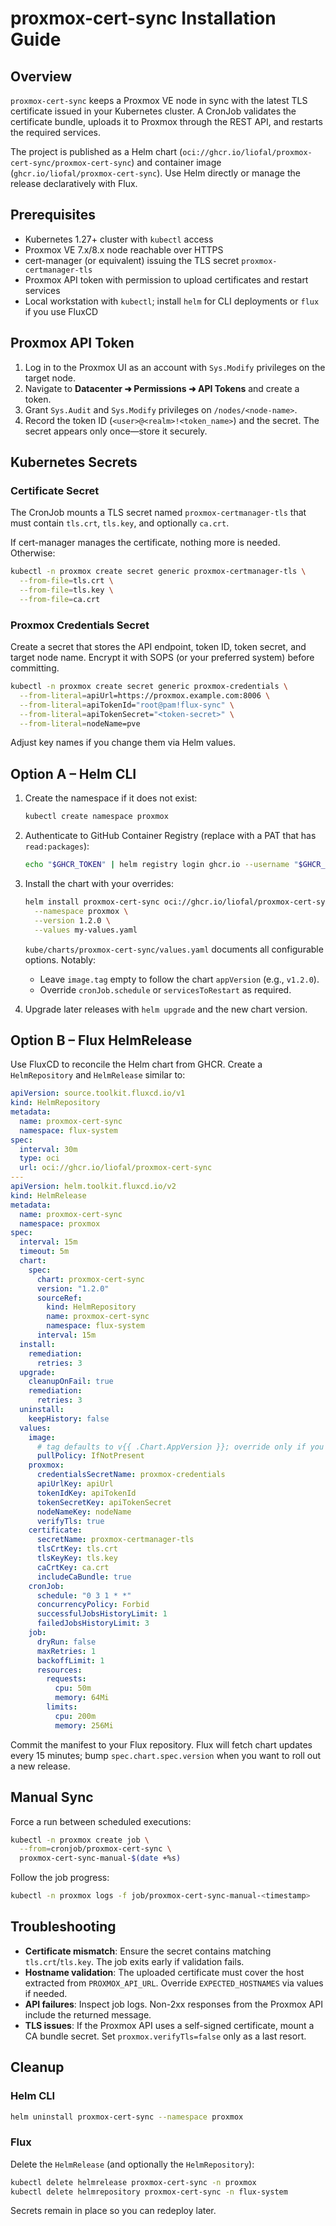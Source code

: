 # proxmox-cert-sync Installation Guide

## Overview

`proxmox-cert-sync` keeps a Proxmox VE node in sync with the latest TLS certificate issued in your Kubernetes cluster. A CronJob validates the certificate bundle, uploads it to Proxmox through the REST API, and restarts the required services.

The project is published as a Helm chart (`oci://ghcr.io/liofal/proxmox-cert-sync/proxmox-cert-sync`) and container image (`ghcr.io/liofal/proxmox-cert-sync`). Use Helm directly or manage the release declaratively with Flux.

## Prerequisites

- Kubernetes 1.27+ cluster with `kubectl` access
- Proxmox VE 7.x/8.x node reachable over HTTPS
- cert-manager (or equivalent) issuing the TLS secret `proxmox-certmanager-tls`
- Proxmox API token with permission to upload certificates and restart services
- Local workstation with `kubectl`; install `helm` for CLI deployments or `flux` if you use FluxCD

## Proxmox API Token

1. Log in to the Proxmox UI as an account with `Sys.Modify` privileges on the target node.
2. Navigate to **Datacenter ➜ Permissions ➜ API Tokens** and create a token.
3. Grant `Sys.Audit` and `Sys.Modify` privileges on `/nodes/<node-name>`.
4. Record the token ID (`<user>@<realm>!<token_name>`) and the secret. The secret appears only once—store it securely.

## Kubernetes Secrets

### Certificate Secret

The CronJob mounts a TLS secret named `proxmox-certmanager-tls` that must contain `tls.crt`, `tls.key`, and optionally `ca.crt`.

If cert-manager manages the certificate, nothing more is needed. Otherwise:

```bash
kubectl -n proxmox create secret generic proxmox-certmanager-tls \
  --from-file=tls.crt \
  --from-file=tls.key \
  --from-file=ca.crt
```

### Proxmox Credentials Secret

Create a secret that stores the API endpoint, token ID, token secret, and target node name. Encrypt it with SOPS (or your preferred system) before committing.

```bash
kubectl -n proxmox create secret generic proxmox-credentials \
  --from-literal=apiUrl=https://proxmox.example.com:8006 \
  --from-literal=apiTokenId="root@pam!flux-sync" \
  --from-literal=apiTokenSecret="<token-secret>" \
  --from-literal=nodeName=pve
```

Adjust key names if you change them via Helm values.

## Option A – Helm CLI

1. Create the namespace if it does not exist:

   ```bash
   kubectl create namespace proxmox
   ```

2. Authenticate to GitHub Container Registry (replace with a PAT that has `read:packages`):

   ```bash
   echo "$GHCR_TOKEN" | helm registry login ghcr.io --username "$GHCR_USER" --password-stdin
   ```

3. Install the chart with your overrides:

   ```bash
   helm install proxmox-cert-sync oci://ghcr.io/liofal/proxmox-cert-sync/proxmox-cert-sync \
     --namespace proxmox \
     --version 1.2.0 \
     --values my-values.yaml
   ```

   `kube/charts/proxmox-cert-sync/values.yaml` documents all configurable options. Notably:

   - Leave `image.tag` empty to follow the chart `appVersion` (e.g., `v1.2.0`).
   - Override `cronJob.schedule` or `servicesToRestart` as required.

4. Upgrade later releases with `helm upgrade` and the new chart version.

## Option B – Flux HelmRelease

Use FluxCD to reconcile the Helm chart from GHCR. Create a `HelmRepository` and `HelmRelease` similar to:

```yaml
apiVersion: source.toolkit.fluxcd.io/v1
kind: HelmRepository
metadata:
  name: proxmox-cert-sync
  namespace: flux-system
spec:
  interval: 30m
  type: oci
  url: oci://ghcr.io/liofal/proxmox-cert-sync
---
apiVersion: helm.toolkit.fluxcd.io/v2
kind: HelmRelease
metadata:
  name: proxmox-cert-sync
  namespace: proxmox
spec:
  interval: 15m
  timeout: 5m
  chart:
    spec:
      chart: proxmox-cert-sync
      version: "1.2.0"
      sourceRef:
        kind: HelmRepository
        name: proxmox-cert-sync
        namespace: flux-system
      interval: 15m
  install:
    remediation:
      retries: 3
  upgrade:
    cleanupOnFail: true
    remediation:
      retries: 3
  uninstall:
    keepHistory: false
  values:
    image:
      # tag defaults to v{{ .Chart.AppVersion }}; override only if you need a specific build
      pullPolicy: IfNotPresent
    proxmox:
      credentialsSecretName: proxmox-credentials
      apiUrlKey: apiUrl
      tokenIdKey: apiTokenId
      tokenSecretKey: apiTokenSecret
      nodeNameKey: nodeName
      verifyTls: true
    certificate:
      secretName: proxmox-certmanager-tls
      tlsCrtKey: tls.crt
      tlsKeyKey: tls.key
      caCrtKey: ca.crt
      includeCaBundle: true
    cronJob:
      schedule: "0 3 1 * *"
      concurrencyPolicy: Forbid
      successfulJobsHistoryLimit: 1
      failedJobsHistoryLimit: 3
    job:
      dryRun: false
      maxRetries: 1
      backoffLimit: 1
      resources:
        requests:
          cpu: 50m
          memory: 64Mi
        limits:
          cpu: 200m
          memory: 256Mi
```

Commit the manifest to your Flux repository. Flux will fetch chart updates every 15 minutes; bump `spec.chart.spec.version` when you want to roll out a new release.

## Manual Sync

Force a run between scheduled executions:

```bash
kubectl -n proxmox create job \
  --from=cronjob/proxmox-cert-sync \
  proxmox-cert-sync-manual-$(date +%s)
```

Follow the job progress:

```bash
kubectl -n proxmox logs -f job/proxmox-cert-sync-manual-<timestamp>
```

## Troubleshooting

- **Certificate mismatch**: Ensure the secret contains matching `tls.crt`/`tls.key`. The job exits early if validation fails.
- **Hostname validation**: The uploaded certificate must cover the host extracted from `PROXMOX_API_URL`. Override `EXPECTED_HOSTNAMES` via values if needed.
- **API failures**: Inspect job logs. Non-2xx responses from the Proxmox API include the returned message.
- **TLS issues**: If the Proxmox API uses a self-signed certificate, mount a CA bundle secret. Set `proxmox.verifyTls=false` only as a last resort.

## Cleanup

### Helm CLI

```bash
helm uninstall proxmox-cert-sync --namespace proxmox
```

### Flux

Delete the `HelmRelease` (and optionally the `HelmRepository`):

```bash
kubectl delete helmrelease proxmox-cert-sync -n proxmox
kubectl delete helmrepository proxmox-cert-sync -n flux-system
```

Secrets remain in place so you can redeploy later.
